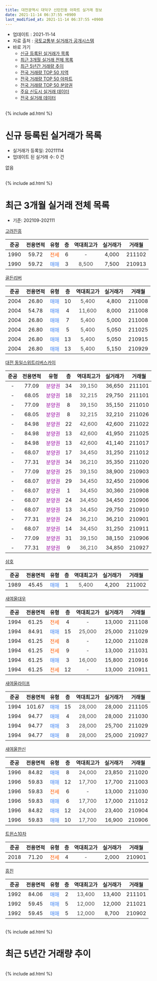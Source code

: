 ```yaml
---
title: 대전광역시 대덕구 신탄진동 아파트 실거래 정보
date: 2021-11-14 06:37:55 +0900
last_modified_at: 2021-11-14 06:37:55 +0900
---
```


* 업데이트 : 2021-11-14
* 자료 출처 : [국토교통부 실거래가 공개시스템](http://rt.molit.go.kr)
* 바로 가기
    * [신규 등록된 실거래가 목록](#신규-등록된-실거래가-목록)
    * [최근 3개월 실거래 전체 목록](#최근-3개월-실거래-전체-목록)
    * [최근 5년간 거래량 추이](#최근-5년간-거래량-추이)
    * [전국 거래량 TOP 50 지역](https://inasie.github.io/apt-trade-info/최근-3개월-전국에서-가장-거래가-많이-발생한-지역)
    * [전국 거래량 TOP 50 아파트](https://inasie.github.io/apt-trade-info/최근-3개월-전국에서-가장-거래가-많이-발생한-아파트)
    * [전국 거래량 TOP 50 분양권](https://inasie.github.io/apt-trade-info/최근-3개월-전국에서-가장-거래가-많이-발생한-분양권)
    * [주요 신도시 실거래 데이터](https://inasie.github.io/apt-trade-info/주요-신도시)
    * [전국 실거래 데이터](https://inasie.github.io/apt-trade-info/전국)
<br>
{% include ad.html %}
<br>

# 신규 등록된 실거래가 목록
* 실거래가 등록일: 20211114
* 업데이트 된 실거래 수: 0 건

없음

<br>
{% include ad.html %}
<br>

# 최근 3개월 실거래 전체 목록
* 기준: 202109-202111


[고려진흥](https://search.naver.com/search.naver?query=%EB%8C%80%EC%A0%84%EA%B4%91%EC%97%AD%EC%8B%9C+%EB%8C%80%EB%8D%95%EA%B5%AC+%EC%8B%A0%ED%83%84%EC%A7%84%EB%8F%99+%EA%B3%A0%EB%A0%A4%EC%A7%84%ED%9D%A5)

|준공|전용면적|유형|층|역대최고가|실거래가|거래월|
|:---:|:---:|:---:|:---:|:---:|:---:|:---:|
|1990|59.72|<span style="color:#ff5a00">전세</span>|6|<span style="color:#444444">-</span>|4,000|211102|
|1990|59.72|<span style="color:#4285f3">매매</span>|3|<span style="color:#444444">8,500</span>|7,500|210913|

[골든리버](https://search.naver.com/search.naver?query=%EB%8C%80%EC%A0%84%EA%B4%91%EC%97%AD%EC%8B%9C+%EB%8C%80%EB%8D%95%EA%B5%AC+%EC%8B%A0%ED%83%84%EC%A7%84%EB%8F%99+%EA%B3%A8%EB%93%A0%EB%A6%AC%EB%B2%84)

|준공|전용면적|유형|층|역대최고가|실거래가|거래월|
|:---:|:---:|:---:|:---:|:---:|:---:|:---:|
|2004|26.80|<span style="color:#4285f3">매매</span>|10|<span style="color:#444444">5,400</span>|4,800|211008|
|2004|54.78|<span style="color:#4285f3">매매</span>|4|<span style="color:#444444">11,600</span>|8,000|211008|
|2004|26.80|<span style="color:#4285f3">매매</span>|7|<span style="color:#444444">5,400</span>|5,000|211008|
|2004|26.80|<span style="color:#4285f3">매매</span>|5|<span style="color:#444444">5,400</span>|5,050|211025|
|2004|26.80|<span style="color:#4285f3">매매</span>|13|<span style="color:#444444">5,400</span>|5,050|210915|
|2004|26.80|<span style="color:#4285f3">매매</span>|13|<span style="color:#444444">5,400</span>|5,150|210929|

[대전 동일스위트리버스카이](https://search.naver.com/search.naver?query=%EB%8C%80%EC%A0%84%EA%B4%91%EC%97%AD%EC%8B%9C+%EB%8C%80%EB%8D%95%EA%B5%AC+%EC%8B%A0%ED%83%84%EC%A7%84%EB%8F%99+%EB%8C%80%EC%A0%84+%EB%8F%99%EC%9D%BC%EC%8A%A4%EC%9C%84%ED%8A%B8%EB%A6%AC%EB%B2%84%EC%8A%A4%EC%B9%B4%EC%9D%B4)

|준공|전용면적|유형|층|역대최고가|실거래가|거래월|
|:---:|:---:|:---:|:---:|:---:|:---:|:---:|
|-|77.09|<span style="color:#9C11A5">분양권</span>|34|<span style="color:#444444">39,150</span>|36,650|211101|
|-|68.05|<span style="color:#9C11A5">분양권</span>|18|<span style="color:#444444">32,215</span>|29,750|211101|
|-|77.09|<span style="color:#9C11A5">분양권</span>|8|<span style="color:#444444">39,150</span>|35,150|211010|
|-|68.05|<span style="color:#9C11A5">분양권</span>|8|<span style="color:#444444">32,215</span>|32,210|211026|
|-|84.98|<span style="color:#9C11A5">분양권</span>|22|<span style="color:#444444">42,600</span>|42,600|211022|
|-|84.98|<span style="color:#9C11A5">분양권</span>|13|<span style="color:#444444">42,600</span>|41,950|211025|
|-|84.98|<span style="color:#9C11A5">분양권</span>|13|<span style="color:#444444">42,600</span>|41,140|211017|
|-|68.07|<span style="color:#9C11A5">분양권</span>|17|<span style="color:#444444">34,450</span>|31,250|211012|
|-|77.31|<span style="color:#9C11A5">분양권</span>|34|<span style="color:#444444">36,210</span>|35,350|211020|
|-|77.09|<span style="color:#9C11A5">분양권</span>|25|<span style="color:#444444">39,150</span>|38,900|210903|
|-|68.07|<span style="color:#9C11A5">분양권</span>|29|<span style="color:#444444">34,450</span>|32,450|210906|
|-|68.07|<span style="color:#9C11A5">분양권</span>|1|<span style="color:#444444">34,450</span>|30,360|210908|
|-|68.07|<span style="color:#9C11A5">분양권</span>|24|<span style="color:#444444">34,450</span>|34,450|210906|
|-|68.07|<span style="color:#9C11A5">분양권</span>|13|<span style="color:#444444">34,450</span>|29,750|210910|
|-|77.31|<span style="color:#9C11A5">분양권</span>|24|<span style="color:#444444">36,210</span>|36,210|210901|
|-|68.07|<span style="color:#9C11A5">분양권</span>|14|<span style="color:#444444">34,450</span>|31,250|210911|
|-|77.09|<span style="color:#9C11A5">분양권</span>|31|<span style="color:#444444">39,150</span>|38,150|210906|
|-|77.31|<span style="color:#9C11A5">분양권</span>|9|<span style="color:#444444">36,210</span>|34,850|210927|

[삼호](https://search.naver.com/search.naver?query=%EB%8C%80%EC%A0%84%EA%B4%91%EC%97%AD%EC%8B%9C+%EB%8C%80%EB%8D%95%EA%B5%AC+%EC%8B%A0%ED%83%84%EC%A7%84%EB%8F%99+%EC%82%BC%ED%98%B8)

|준공|전용면적|유형|층|역대최고가|실거래가|거래월|
|:---:|:---:|:---:|:---:|:---:|:---:|:---:|
|1989|45.45|<span style="color:#4285f3">매매</span>|1|<span style="color:#444444">5,400</span>|4,200|211002|

[새여울대우](https://search.naver.com/search.naver?query=%EB%8C%80%EC%A0%84%EA%B4%91%EC%97%AD%EC%8B%9C+%EB%8C%80%EB%8D%95%EA%B5%AC+%EC%8B%A0%ED%83%84%EC%A7%84%EB%8F%99+%EC%83%88%EC%97%AC%EC%9A%B8%EB%8C%80%EC%9A%B0)

|준공|전용면적|유형|층|역대최고가|실거래가|거래월|
|:---:|:---:|:---:|:---:|:---:|:---:|:---:|
|1994|61.25|<span style="color:#ff5a00">전세</span>|4|<span style="color:#444444">-</span>|13,000|211108|
|1994|84.91|<span style="color:#4285f3">매매</span>|15|<span style="color:#444444">25,000</span>|25,000|211029|
|1994|61.25|<span style="color:#ff5a00">전세</span>|8|<span style="color:#444444">-</span>|12,000|211028|
|1994|61.25|<span style="color:#ff5a00">전세</span>|9|<span style="color:#444444">-</span>|13,000|211031|
|1994|61.25|<span style="color:#4285f3">매매</span>|3|<span style="color:#444444">16,000</span>|15,800|210916|
|1994|61.25|<span style="color:#ff5a00">전세</span>|12|<span style="color:#444444">-</span>|13,000|210911|

[새여울라이프](https://search.naver.com/search.naver?query=%EB%8C%80%EC%A0%84%EA%B4%91%EC%97%AD%EC%8B%9C+%EB%8C%80%EB%8D%95%EA%B5%AC+%EC%8B%A0%ED%83%84%EC%A7%84%EB%8F%99+%EC%83%88%EC%97%AC%EC%9A%B8%EB%9D%BC%EC%9D%B4%ED%94%84)

|준공|전용면적|유형|층|역대최고가|실거래가|거래월|
|:---:|:---:|:---:|:---:|:---:|:---:|:---:|
|1994|101.67|<span style="color:#4285f3">매매</span>|15|<span style="color:#444444">28,000</span>|28,000|211105|
|1994|94.77|<span style="color:#4285f3">매매</span>|4|<span style="color:#444444">28,000</span>|28,000|211030|
|1994|94.77|<span style="color:#4285f3">매매</span>|3|<span style="color:#444444">28,000</span>|25,700|211029|
|1994|94.77|<span style="color:#4285f3">매매</span>|8|<span style="color:#444444">28,000</span>|25,000|210927|

[새여울한신](https://search.naver.com/search.naver?query=%EB%8C%80%EC%A0%84%EA%B4%91%EC%97%AD%EC%8B%9C+%EB%8C%80%EB%8D%95%EA%B5%AC+%EC%8B%A0%ED%83%84%EC%A7%84%EB%8F%99+%EC%83%88%EC%97%AC%EC%9A%B8%ED%95%9C%EC%8B%A0)

|준공|전용면적|유형|층|역대최고가|실거래가|거래월|
|:---:|:---:|:---:|:---:|:---:|:---:|:---:|
|1996|84.82|<span style="color:#4285f3">매매</span>|8|<span style="color:#444444">24,000</span>|23,850|211020|
|1996|59.83|<span style="color:#4285f3">매매</span>|12|<span style="color:#444444">17,700</span>|17,700|211003|
|1996|59.83|<span style="color:#ff5a00">전세</span>|6|<span style="color:#444444">-</span>|13,000|211030|
|1996|59.83|<span style="color:#4285f3">매매</span>|6|<span style="color:#444444">17,700</span>|17,000|211012|
|1996|84.82|<span style="color:#4285f3">매매</span>|12|<span style="color:#444444">24,000</span>|23,400|210904|
|1996|59.83|<span style="color:#4285f3">매매</span>|10|<span style="color:#444444">17,700</span>|16,900|210906|


<script async src="//pagead2.googlesyndication.com/pagead/js/adsbygoogle.js"></script>
<!-- 기본 -->
<ins class="adsbygoogle"
     style="display:block"
     data-ad-client="ca-pub-2446590836940007"
     data-ad-slot="1659523306"
     data-ad-format="auto"
     data-full-width-responsive="true"></ins>
<script>
(adsbygoogle = window.adsbygoogle || []).push({});
</script>


[트윈스10차](https://search.naver.com/search.naver?query=%EB%8C%80%EC%A0%84%EA%B4%91%EC%97%AD%EC%8B%9C+%EB%8C%80%EB%8D%95%EA%B5%AC+%EC%8B%A0%ED%83%84%EC%A7%84%EB%8F%99+%ED%8A%B8%EC%9C%88%EC%8A%A410%EC%B0%A8)

|준공|전용면적|유형|층|역대최고가|실거래가|거래월|
|:---:|:---:|:---:|:---:|:---:|:---:|:---:|
|2018|71.20|<span style="color:#ff5a00">전세</span>|4|<span style="color:#444444">-</span>|2,000|210901|

[흥진](https://search.naver.com/search.naver?query=%EB%8C%80%EC%A0%84%EA%B4%91%EC%97%AD%EC%8B%9C+%EB%8C%80%EB%8D%95%EA%B5%AC+%EC%8B%A0%ED%83%84%EC%A7%84%EB%8F%99+%ED%9D%A5%EC%A7%84)

|준공|전용면적|유형|층|역대최고가|실거래가|거래월|
|:---:|:---:|:---:|:---:|:---:|:---:|:---:|
|1992|84.06|<span style="color:#4285f3">매매</span>|2|<span style="color:#444444">13,400</span>|13,400|211101|
|1992|59.45|<span style="color:#4285f3">매매</span>|5|<span style="color:#444444">12,000</span>|12,000|211021|
|1992|59.45|<span style="color:#4285f3">매매</span>|5|<span style="color:#444444">12,000</span>|8,700|210902|


<br>
{% include ad.html %}
<br>

# 최근 5년간 거래량 추이


<div style="width:100%;">
    <canvas id="deal_progress" height="200"></canvas>
</div>

<script>
new Chart(document.getElementById("deal_progress"), {
    type: 'line',
    data: {
        labels: ['201611','201612','201701','201702','201703','201704','201705','201706','201707','201708','201709','201710','201711','201712','201801','201802','201803','201804','201805','201806','201807','201808','201809','201810','201811','201812','201901','201902','201903','201904','201905','201906','201907','201908','201909','201910','201911','201912','202001','202002','202003','202004','202005','202006','202007','202008','202009','202010','202011','202012','202101','202102','202103','202104','202105','202106','202107','202108','202109','202110','202111'],
        datasets: [{
            label: '매매',
            pointRadius: 1,
            data: [9, 4, 4, 5, 7, 5, 6, 6, 5, 6, 5, 6, 3, 3, 3, 7, 7, 10, 3, 3, 9, 16, 10, 4, 7, 1, 2, 9, 5, 3, 223, 41, 49, 112, 72, 43, 27, 33, 26, 40, 38, 19, 105, 48, 32, 26, 17, 60, 75, 71, 40, 31, 34, 57, 58, 34, 19, 25, 17, 19, 4],
            borderColor: "rgba(255, 201, 14, 1)",
            backgroundColor: "rgba(255, 201, 14, 0.5)",
            fill: false,
            lineTension: 0
        },{
            label: '전월세',
            pointRadius: 1,
            data: [1, 2, 1, 4, 3, 1, 4, 2, 3, 1, 2, 5, 4, 1, 6, 2, 1, 1, 3, 2, 2, 1, 3, 3, 1, 1, 3, 2, 1, 3, 0, 3, 2, 1, 0, 4, 0, 1, 4, 4, 2, 3, 4, 3, 2, 1, 2, 1, 4, 3, 2, 4, 1, 0, 1, 2, 3, 1, 2, 3, 2],
            borderColor: "rgba(0, 141, 185, 1)",
            backgroundColor: "rgba(0, 141, 185, 0.5)",
            fill: false,
            lineTension: 0
        }
        ]
    },
    options: {
        responsive: true,
        title: {
            display: false
        },
        tooltips: {
            mode: 'index',
            intersect: false
        },
        hover: {
            mode: 'nearest',
            intersect: true
        },
        scales: {
            xAxes: [{
                display: true,
                scaleLabel: {
                    display: true,
                    labelString: '년/월'
                }
            }],
            yAxes: [{
                display: true,
                ticks: {
                    suggestedMin: 0,
                },
                scaleLabel: {
                    display: true,
                    labelString: '실거래 수'
                }
            }]
        }
    }
});

</script>


<br>
{% include ad.html %}
<br>

